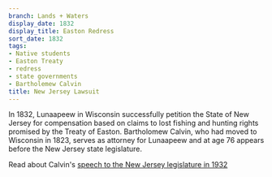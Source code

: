 ```yaml
---
branch: Lands + Waters
display_date: 1832
display_title: Easton Redress
sort_date: 1832
tags:
- Native students
- Easton Treaty
- redress
- state governments
- Bartholemew Calvin
title: New Jersey Lawsuit
---
```


In 1832, Lunaapeew in Wisconsin successfully petition the State of New Jersey for compensation based on claims to lost fishing and hunting rights promised by the Treaty of Easton. Bartholomew Calvin, who had moved to Wisconsin in 1823, serves as attorney for Lunaapeew and at age 76 appears before the New Jersey state legislature.

Read about Calvin's [speech to the New Jersey legislature in 1932](https://github.com/Princeton-CDH/lenape-timetree/blob/develop/assets/images/university/Scott%20Calvin%20A.JPG?raw=true)
